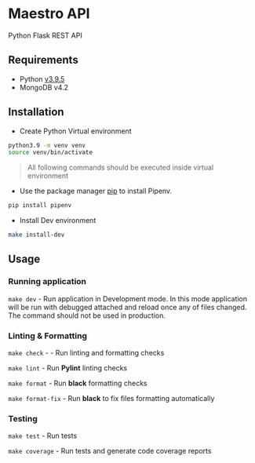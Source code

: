 # Maestro API

Python Flask REST API

## Requirements

- Python [v3.9.5](https://www.python.org/downloads/release/python-395/)
- MongoDB v4.2

## Installation

- Create Python Virtual environment

```bash
python3.9 -m venv venv
source venv/bin/activate
```

> All following commands should be executed inside virtual environment

- Use the package manager [pip](https://pip.pypa.io/en/stable/) to install Pipenv.

```bash
pip install pipenv
```

- Install Dev environment

```bash
make install-dev
```

## Usage

### Running application

`make dev` - Run application in Development mode. In this mode application will be run with debugged attached and reload once any of files changed. The command should not be used in production.

### Linting & Formatting

`make check` - - Run linting and formatting checks

`make lint` - Run **Pylint** linting checks

`make format` - Run **black** formatting checks

`make format-fix` - Run **black** to fix files formatting automatically

### Testing

`make test` - Run tests

`make coverage` - Run tests and generate code coverage reports
